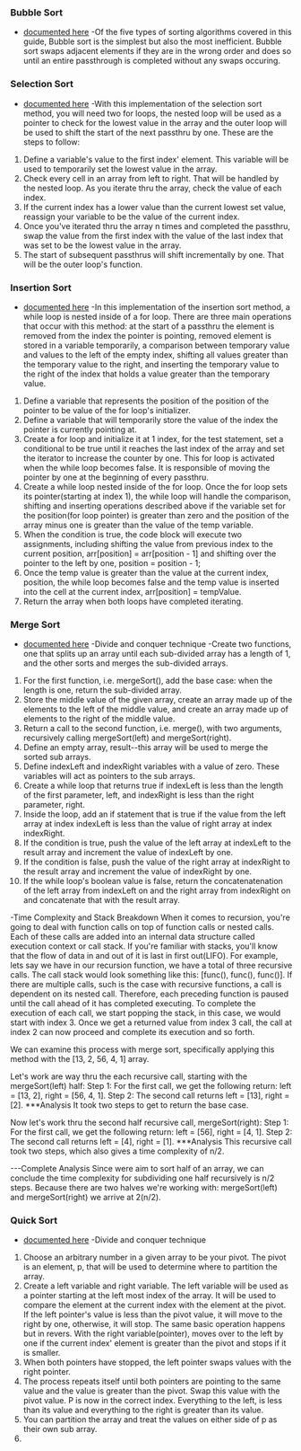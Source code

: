 ### Bubble Sort
- [documented here](https://guide.freecodecamp.org/algorithms/sorting-algorithms/bubble-sort/)
-Of the five types of sorting algorithms covered in this guide, Bubble sort is the simplest but also the most inefficient. Bubble sort swaps adjacent elements if they are in the wrong order and does so until an entire passthrough is completed without any swaps occuring.

### Selection Sort
- [documented here](https://guide.freecodecamp.org/algorithms/sorting-algorithms/selection-sort)
-With this implementation of the selection sort method, you will need two for loops, the nested
loop will be used as a pointer to check for the lowest value in the array and the outer loop
will be used to shift the start of the next passthru by one.
These are the steps to follow:
1. Define a variable's value to the first index' element. This variable will be used to temporarily 
set the lowest value in the array. 
2. Check every cell in an array from left to right. That will be handled by the nested loop. As 
you iterate thru the array, check the value of each index. 
3. If the current index has a lower value than the current lowest set value, reassign your variable 
to be the value of the current index. 
4. Once you've iterated thru the array n times and completed the passthru, swap the value from 
the first index with the value of the last index that was set to be the lowest value in the array. 
5. The start of subsequent passthrus will shift incrementally by one. That will be the outer 
loop's function.

### Insertion Sort
- [documented here](https://guide.freecodecamp.org/algorithms/sorting-algorithms/insertion-sort)
-In this implementation of the insertion sort method, a while loop is nested inside of a for
loop. There are three main operations that occur with this method: at the start of a passthru
the element is removed from the index the pointer is pointing, removed element is stored in a 
variable temporarily, a comparison between temporary value and values to the left of the empty 
index, shifting all values greater than the temporary value to the right, and inserting
the temporary value to the right of the index that holds a value greater than the temporary value.
1. Define a variable that represents the position of the position of the pointer to be value of 
the for loop's initializer.
2. Define a variable that will temporarily store the value of the index the pointer is currently 
pointing at.
3. Create a for loop and initialize it at 1 index, for the test statement, set a conditional to 
be true until it reaches the last index of the array and set the iterator to increase the counter
by one. This for loop is activated when the while loop becomes false. It is responsible of moving 
the pointer by one at the beginning of every passthru. 
4. Create a while loop nested inside of the for loop. Once the for loop sets its pointer(starting
at index 1), the while loop will handle the comparison, shifting and inserting operations
described above if the variable set for the position(for loop pointer) is 
greater than zero and the position of the array minus one is greater than the value of the temp 
variable.
5. When the condition is true, the code block will execute two assignments, including shifting the value from previous index to the current position, arr[position] = arr[position - 1] and shifting over the pointer to the left by one, position = position - 1;
6. Once the temp value is greater than the value at the current index, position, the while loop becomes false and the temp value is inserted into the cell at the current index, arr[position] = tempValue.
7. Return the array when both loops have completed iterating. 

### Merge Sort
- [documented here](https://guide.freecodecamp.org/algorithms/sorting-algorithms/merge-sort)
-Divide and conquer technique
-Create two functions, one that splits up an array until each sub-divided array has a length of 1, and the other sorts and merges the sub-divided arrays.
1. For the first function, i.e. mergeSort(), add the base case: when the length is one, return the sub-divided array.
2. Store the middle value of the given array, create an array made up of the elements to the left of the middle value, and create an array made up of elements to the right of the middle value.
3. Return a call to the second function, i.e. merge(), with two arguments, recursively calling mergeSort(left) and mergeSort(right). 
4. Define an empty array, result--this array will be used to merge the 
sorted sub arrays.
5. Define indexLeft and indexRight variables with a value of zero. These
variables will act as pointers to the sub arrays.
6. Create a while loop that returns true if indexLeft is less than the 
length of the first parameter, left, and indexRight is less than the right
parameter, right.
7. Inside the loop, add an if statement that is true if the value from the left array at index indexLeft is less than the value of right array at index
indexRight.
8. If the condition is true, push the value of the left array at indexLeft to the result array and increment the value of indexLeft by one.
9. If the condition is false, push the value of the right array at indexRight to the result array and increment the value of indexRight by one.
10. If the while loop's boolean value is false, return the concatenatenation of the left array from indexLeft on and the right array from indexRight on and concatenate that with the result array.

-Time Complexity and Stack Breakdown
When it comes to recursion, you're going to deal with function calls on top of function calls or nested calls. Each of these calls
are added into an internal data structure called execution context or call stack. If you're familiar with stacks, you'll know that the flow of data in and out of it is last in first out(LIFO). For example, lets say we have in our recursion function, we have a total of three recursive calls. The call stack would look something like this: [func(), func(), func()]. If there are multiple calls, such is the case with recursive functions, a call is dependent on its nested call. Therefore, each preceding function is paused until the call ahead of it has completed executing. To complete the execution of each call, we start popping the stack, in this case, we would start with index 3. Once we get a returned value from index 3 call, the call at index 2 can now proceed and complete its execution and so forth.

We can examine this process with merge sort, specifically applying this method with the [13, 2, 56, 4, 1] array. 

Let's work are way thru the each recursive call, starting with the mergeSort(left) half:
Step 1: For the first call, we get the following return: left = [13, 2], right = [56, 4, 1].
Step 2: The second call returns left = [13], right = [2].
***Analysis
It took two steps to get to return the base case. 

Now let's work thru the second half recursive call, mergeSort(right):
Step 1: For the first call, we get the following return: left = [56], right = [4, 1].
Step 2: The second call returns left = [4], right = [1].
***Analysis
This recursive call took two steps, which also gives a time complexity of n/2.

---Complete Analysis
Since were aim to sort half of an array, we can conclude the time complexity for subdividing one half recursively is n/2 steps. Because there are two halves we're working with: mergeSort(left) and mergeSort(right) we arrive at 2(n/2).



### Quick Sort
- [documented here](https://guide.freecodecamp.org/algorithms/sorting-algorithms/quick-sort)
-Divide and conquer technique

1. Choose an arbitrary number in a given array to be your pivot. The pivot is an element, p, that will be used to determine where to partition the array.
2. Create a left variable and right variable. The left variable will be used as a pointer starting at the left most index of the array.
   It will be used to compare the element at the current index with the element at the pivot. If the left pointer's value is less than
   the pivot value, it will move to the right by one, otherwise, it will stop. The same basic operation happens but in revers. With the right 
   variable(pointer), moves over to the left by one if the current index' element is greater than the pivot and stops if it is smaller. 
3. When both pointers have stopped, the left pointer swaps values with the right pointer.
4. The process repeats itself until both pointers are pointing to the same value and the value is greater than the pivot. Swap this value with 
   the pivot value. P is now in the correct index. Everything to the left, is less than its value and everything to the right is greater than 
   its value.
5. You can partition the array and treat the values on either side of p as their own sub array.
6. 